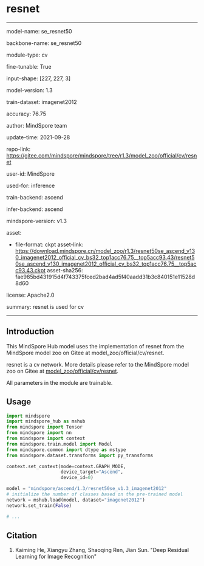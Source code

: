 # resnet

---

model-name: se_resnet50

backbone-name: se_resnet50

module-type: cv

fine-tunable: True

input-shape: [227, 227, 3]

model-version: 1.3

train-dataset: imagenet2012

accuracy: 76.75

author: MindSpore team

update-time: 2021-09-28

repo-link: <https://gitee.com/mindspore/mindspore/tree/r1.3/model_zoo/official/cv/resnet>

user-id: MindSpore

used-for: inference

train-backend: ascend

infer-backend: ascend

mindspore-version: v1.3

asset:

-
    file-format: ckpt
    asset-link: <https://download.mindspore.cn/model_zoo/r1.3/resnet50se_ascend_v130_imagenet2012_official_cv_bs32_top1acc76.75__top5acc93.43/resnet50se_ascend_v130_imagenet2012_official_cv_bs32_top1acc76.75__top5acc93.43.ckpt>
    asset-sha256: fae985bd431915d4f743375fced2bad4ad5f40aadd31b3c840151e11528d8d60

license: Apache2.0

summary: resnet is used for cv

---

## Introduction

This MindSpore Hub model uses the implementation of resnet from the MindSpore model zoo on Gitee at model_zoo/official/cv/resnet.

resnet is a cv network. More details please refer to the MindSpore model zoo on Gitee at [model_zoo/official/cv/resnet](https://gitee.com/mindspore/mindspore/blob/r1.3/model_zoo/official/cv/resnet/README.md).

All parameters in the module are trainable.

## Usage

```python
import mindspore
import mindspore_hub as mshub
from mindspore import Tensor
from mindspore import nn
from mindspore import context
from mindspore.train.model import Model
from mindspore.common import dtype as mstype
from mindspore.dataset.transforms import py_transforms

context.set_context(mode=context.GRAPH_MODE,
                    device_target="Ascend",
                    device_id=0)

model = "mindspore/ascend/1.3/resnet50se_v1.3_imagenet2012"
# initialize the number of classes based on the pre-trained model
network = mshub.load(model, dataset="imagenet2012")
network.set_train(False)

# ...
```

## Citation

1. Kaiming He, Xiangyu Zhang, Shaoqing Ren, Jian Sun. "Deep Residual Learning for Image Recognition"
